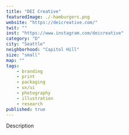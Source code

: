 ```yaml
---
title: "DEI Creative"
featuredImage: ./-hamburgers.png
website: "https://deicreative.com/"
twit: ""
inst: "https://www.instagram.com/deicreative"
category: "D"
city: "Seattle"
neighborhood: "Capitol Hill"
size: "small"
map: ""
tags:
    - branding
    - print
    - packaging
    - ux/ui
    - photography
    - illustration
    - research
published: true
---
```


Description
